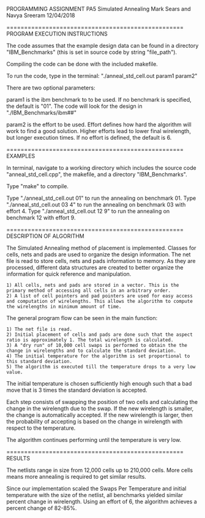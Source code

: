 PROGRAMMING ASSIGNMENT PA5
Simulated Annealing
Mark Sears and Navya Sreeram
12/04/2018

==================================================
PROGRAM EXECUTION INSTRUCTIONS

The code assumes that the example design data can be found in a directory "IBM_Benchmarks" (this is set in source code by string "file_path").

Compiling the code can be done with the included makefile. 

To run the code, type in the terminal: "./anneal_std_cell.out param1 param2" 

There are two optional parameters:

param1 is the ibm benchmark to to be used. If no benchmark is specified, the default is "01". The code will look for the design in "./IBM_Benchmarks/ibm##"

param2 is the effort to be used. Effort defines how hard the algorithm will work to find a good solution. Higher efforts lead to lower final wirelength, but longer execution times. If no effort is defined, the default is 6.

==================================================
EXAMPLES

In terminal, navigate to a working directory which includes the source code "anneal_std_cell.cpp", the makefile, and a directory "IBM_Benchmarks".

Type "make" to compile.

Type "./anneal_std_cell.out 01" to run the annealing on benchmark 01.
Type "./anneal_std_cell.out 03 4" to run the annealing on benchmark 03 with effort 4.
Type "./anneal_std_cell.out 12 9" to run the annealing on benchmark 12 with effort 9.

==================================================
DESCRIPTION OF ALGORITHM

The Simulated Annealing method of placement is implemented. Classes for cells, nets and pads are used to organize the design information. The net file is read to store cells, nets and pads information to memory. 
As they are processed, different data structures are created to better organize the information for quick reference and manipulation.

	1) All cells, nets and pads are stored in a vector. This is the primary method of accessing all cells in an arbitrary order.	
	2) A list of cell pointers and pad pointers are used for easy access and computation of wirelengths. This allows the algorithm to compute the wirelengths in minimum amount of time.

The general program flow can be seen in the main function:

	1) The net file is read.
	2) Initial placement of cells and pads are done such that the aspect ratio is approximately 1. The total wirelength is calculated.
	3) A "dry run" of 10,000 cell swaps is performed to obtain the the change in wirelengths and to calculate the standard deviation.
	4) The initial temperature for the algorithm is set proportional to this standard deviation.
	5) The algorithm is executed till the temperature drops to a very low value.

The initial temperature is chosen sufficiently high enough such that a bad move that is 3 times the standard deviation is accepted.

Each step consists of swapping the position of two cells and calculating the change in the wirelength due to the swap. If the new wirelength is smaller, the change is automatically accepted. If the new wirelength is larger, then the probability of accepting is based on the change in wirelength with respect to the temperature.

The algorithm continues performing until the temperature is very low.

==================================================
RESULTS

The netlists range in size from 12,000 cells up to 210,000 cells. More cells means more annealing is required to get similar results. 

Since our implementation scaled the Swaps Per Temperature and initial temperature with the size of the netlist, all benchmarks yielded similar percent change in wirelength. Using an effort of 6, the algorithm achieves a percent change of 82-85%.

